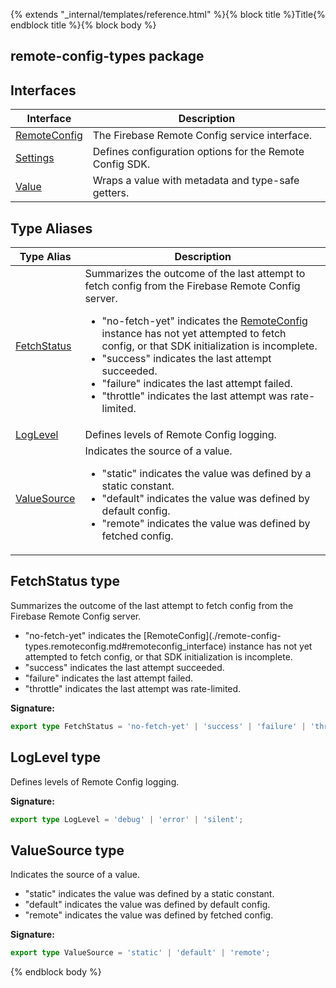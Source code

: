 {% extends "_internal/templates/reference.html" %}{% block title %}Title{% endblock title %}{% block body %}
## remote-config-types package

## Interfaces

|  Interface | Description |
|  --- | --- |
|  [RemoteConfig](./remote-config-types.remoteconfig.md#remoteconfig_interface) | The Firebase Remote Config service interface. |
|  [Settings](./remote-config-types.settings.md#settings_interface) | Defines configuration options for the Remote Config SDK. |
|  [Value](./remote-config-types.value.md#value_interface) | Wraps a value with metadata and type-safe getters. |

## Type Aliases

|  Type Alias | Description |
|  --- | --- |
|  [FetchStatus](./remote-config-types.md#fetchstatus_type) | Summarizes the outcome of the last attempt to fetch config from the Firebase Remote Config server.<ul> <li>"no-fetch-yet" indicates the [RemoteConfig](./remote-config-types.remoteconfig.md#remoteconfig_interface) instance has not yet attempted to fetch config, or that SDK initialization is incomplete.</li> <li>"success" indicates the last attempt succeeded.</li> <li>"failure" indicates the last attempt failed.</li> <li>"throttle" indicates the last attempt was rate-limited.</li> </ul> |
|  [LogLevel](./remote-config-types.md#loglevel_type) | Defines levels of Remote Config logging. |
|  [ValueSource](./remote-config-types.md#valuesource_type) | Indicates the source of a value.<ul> <li>"static" indicates the value was defined by a static constant.</li> <li>"default" indicates the value was defined by default config.</li> <li>"remote" indicates the value was defined by fetched config.</li> </ul> |

## FetchStatus type

Summarizes the outcome of the last attempt to fetch config from the Firebase Remote Config server.

<ul> <li>"no-fetch-yet" indicates the [RemoteConfig](./remote-config-types.remoteconfig.md#remoteconfig_interface) instance has not yet attempted to fetch config, or that SDK initialization is incomplete.</li> <li>"success" indicates the last attempt succeeded.</li> <li>"failure" indicates the last attempt failed.</li> <li>"throttle" indicates the last attempt was rate-limited.</li> </ul>

<b>Signature:</b>

```typescript
export type FetchStatus = 'no-fetch-yet' | 'success' | 'failure' | 'throttle';
```

## LogLevel type

Defines levels of Remote Config logging.

<b>Signature:</b>

```typescript
export type LogLevel = 'debug' | 'error' | 'silent';
```

## ValueSource type

Indicates the source of a value.

<ul> <li>"static" indicates the value was defined by a static constant.</li> <li>"default" indicates the value was defined by default config.</li> <li>"remote" indicates the value was defined by fetched config.</li> </ul>

<b>Signature:</b>

```typescript
export type ValueSource = 'static' | 'default' | 'remote';
```
{% endblock body %}
